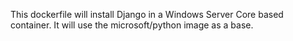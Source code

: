 This dockerfile will install Django in a Windows Server Core based container. It will use the microsoft/python image as a base.
